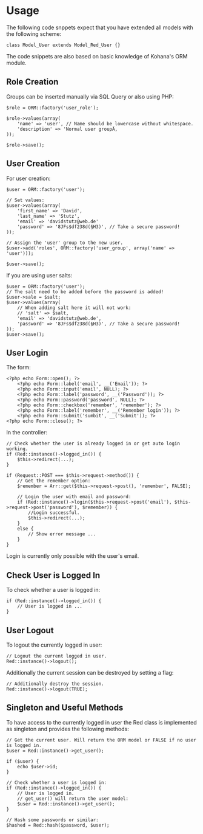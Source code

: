 # Usage

The following code snppets expect that you have extended all models with the following scheme:

	class Model_User extends Model_Red_User {}

The code snippets are also based on basic knowledge of Kohana's ORM module.

## Role Creation

Groups can be inserted manually via SQL Query or also using PHP:
	
	$role = ORM::factory('user_role');
	
	$role->values(array(
		'name' => 'user', // Name should be lowercase without whitespace.
		'description' => 'Normal user groupÄ,
	));
	
	$role->save();

## User Creation

For user creation:

	$user = ORM::factory('user');
	
	// Set values:
	$user->values(array(
		'first_name' => 'David',
		'last_name' => 'Stutz',
		'email' => 'davidstutz@web.de'
		'password' => '8JFs$df238d(§H3)', // Take a secure password!
	));
	
	// Assign the 'user' group to the new user.
	$user->add('roles', ORM::factory('user_group', array('name' => 'user')));
	
	$user->save();

If you are using user salts:

	$user = ORM::factory('user');
	// The salt need to be added before the password is added!
	$user->sale = $salt;
	$user->values(array(
		// When adding salt here it will not work:
		// 'salt' => $salt,
		'email' => 'davidstutz@web.de',
		'password' => '8JFs$df238d(§H3)', // Take a secure password!
	));
	$user->save();

## User Login

The form:

	<?php echo Form::open(); ?>
		<?php echo Form::label('email', __('Email')); ?>
		<?php echo Form::input('email', NULL); ?>
		<?php echo Form::label('password', __('Password')); ?>
		<?php echo Form::password('password', NULL); ?>
		<?php echo Form::checkbox('remember', 'remember'); ?>
		<?php echo Form::label('remember', __('Remember login')); ?>
		<?php echo Form::submit('sumbit', __('Submit')); ?>
	<?php echo Form::close(); ?> 

In the controller:

	// Check whether the user is already logged in or get auto login working.
	if (Red::instance()->logged_in()) {
		$this->redirect(...);
	}
	
    if (Request::POST === $this->request->method()) {
    	// Get the remember option:
        $remember = Arr::get($this->request->post(), 'remember', FALSE);
		
		// Login the user with email and password:
        if (Red::instance()->login($this->request->post('email'), $this->request->post('password'), $remember)) {
        	//Login successful.
        	$this->redirect(...);
        }
        else {
            // Show error message ...
        }
    }
    
Login is currently only possible with the user's email.
    
## Check User is Logged In

To check whether a user is logged in:

	if (Red::instance()->logged_in()) {
		// User is logged in ...
	}
    
## User Logout

To logout the currently logged in user:

	// Logout the current logged in user.
	Red::instance()->logout();
	
Additionally the current session can be destroyed by setting a flag:

	// Additionally destroy the session.
	Red::instance()->logout(TRUE);
	
## Singleton and Useful Methods

To have access to the currently logged in user the Red class is implemented as singleton and provides the following methods:

	// Get the current user. Will return the ORM model or FALSE if no user is logged in.
	$user = Red::instance()->get_user();
	
	if ($user) {
		echo $user->id;
	}
	
	// Check whether a user is logged in:
	if (Red::instance()->logged_in()) {
		// User is logged in.
		// get_user() will return the user model:
		$user = Red::instance()->get_user();
	}
	
	// Hash some passwords or similar:
	$hashed = Red::hash($password, $user);
